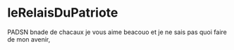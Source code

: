 # leRelaisDuPatriote
PADSN bnade de chacaux je vous aime beacouo et je ne sais pas quoi faire de mon avenir, 
